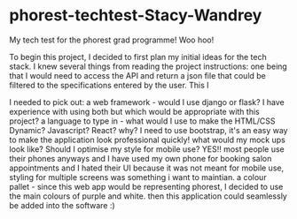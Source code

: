 # phorest-techtest-Stacy-Wandrey
My tech test for the phorest grad programme! Woo hoo!

To begin this project, I decided to first plan my initial ideas for the tech stack. I knew several things from reading the project instructions: one being that I would need to access the API and return a json file that could be filtered to the specifications entered by the user. This I 

I needed to pick out: 
a web framework - would I use django or flask? I have experience with using both but which would be appropriate with this project? 
a language to type in - what would I use to make the HTML/CSS Dynamic? Javascript? React? why? 
I need to use bootstrap, it's an easy way to make the application look professional quickly! 
what would my mock ups look like? Should I optimise my style for mobile use? YES!! most people use their phones anyways and I have used my own phone for booking salon appointments and I hated their UI because it was not meant for mobile use, styling for multiple screens was something i want to maintian. 
a colour pallet - since this web app would be representing phorest, I decided to use the main colours of purple and white. then this application could seamlessly be added into the software :) 

